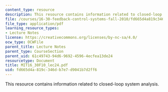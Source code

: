 ```yaml
---
content_type: resource
description: This resource contains information related to closed-loop system analysis.
file: /courses/16-30-feedback-control-systems-fall-2010/fd665d4a819c346db7e7d9041b7d2ff6_MIT16_30F10_lec24.pdf
file_type: application/pdf
learning_resource_types:
- Lecture Notes
license: https://creativecommons.org/licenses/by-nc-sa/4.0/
ocw_type: OCWFile
parent_title: Lecture Notes
parent_type: CourseSection
parent_uid: 61c49743-94d6-9692-4596-4ecfea13de24
resourcetype: Document
title: MIT16_30F10_lec24.pdf
uid: fd665d4a-819c-346d-b7e7-d9041b7d2ff6
---
```

This resource contains information related to closed-loop system analysis.